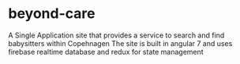 # beyond-care
A Single Application site that provides a service to search and find babysitters within Copehnagen
The site is built in angular 7 and uses firebase realtime database and redux for state management
